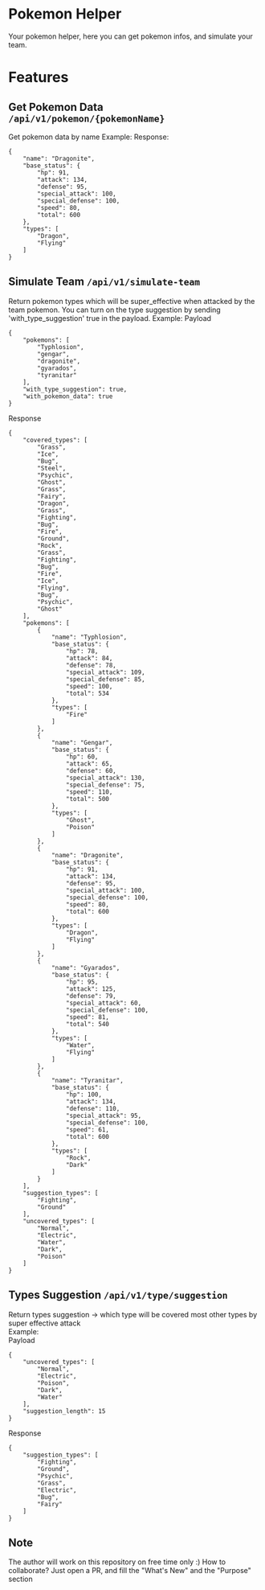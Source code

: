 # Pokemon Helper
Your pokemon helper, here you can get pokemon infos, and simulate your team.

# Features
## Get Pokemon Data ```/api/v1/pokemon/{pokemonName}```
Get pokemon data by name
Example:
Response:
```
{
    "name": "Dragonite",
    "base_status": {
        "hp": 91,
        "attack": 134,
        "defense": 95,
        "special_attack": 100,
        "special_defense": 100,
        "speed": 80,
        "total": 600
    },
    "types": [
        "Dragon",
        "Flying"
    ]
}
```
## Simulate Team ```/api/v1/simulate-team```
Return pokemon types which will be super_effective when attacked by the team pokemon. You can turn on the type suggestion by sending 'with_type_suggestion' true in the payload.
Example:
Payload
```
{
    "pokemons": [
        "Typhlosion",
        "gengar",
        "dragonite",
        "gyarados",
        "tyranitar"
    ],
    "with_type_suggestion": true,
    "with_pokemon_data": true
}
```
Response
```
{
    "covered_types": [
        "Grass",
        "Ice",
        "Bug",
        "Steel",
        "Psychic",
        "Ghost",
        "Grass",
        "Fairy",
        "Dragon",
        "Grass",
        "Fighting",
        "Bug",
        "Fire",
        "Ground",
        "Rock",
        "Grass",
        "Fighting",
        "Bug",
        "Fire",
        "Ice",
        "Flying",
        "Bug",
        "Psychic",
        "Ghost"
    ],
    "pokemons": [
        {
            "name": "Typhlosion",
            "base_status": {
                "hp": 78,
                "attack": 84,
                "defense": 78,
                "special_attack": 109,
                "special_defense": 85,
                "speed": 100,
                "total": 534
            },
            "types": [
                "Fire"
            ]
        },
        {
            "name": "Gengar",
            "base_status": {
                "hp": 60,
                "attack": 65,
                "defense": 60,
                "special_attack": 130,
                "special_defense": 75,
                "speed": 110,
                "total": 500
            },
            "types": [
                "Ghost",
                "Poison"
            ]
        },
        {
            "name": "Dragonite",
            "base_status": {
                "hp": 91,
                "attack": 134,
                "defense": 95,
                "special_attack": 100,
                "special_defense": 100,
                "speed": 80,
                "total": 600
            },
            "types": [
                "Dragon",
                "Flying"
            ]
        },
        {
            "name": "Gyarados",
            "base_status": {
                "hp": 95,
                "attack": 125,
                "defense": 79,
                "special_attack": 60,
                "special_defense": 100,
                "speed": 81,
                "total": 540
            },
            "types": [
                "Water",
                "Flying"
            ]
        },
        {
            "name": "Tyranitar",
            "base_status": {
                "hp": 100,
                "attack": 134,
                "defense": 110,
                "special_attack": 95,
                "special_defense": 100,
                "speed": 61,
                "total": 600
            },
            "types": [
                "Rock",
                "Dark"
            ]
        }
    ],
    "suggestion_types": [
        "Fighting",
        "Ground"
    ],
    "uncovered_types": [
        "Normal",
        "Electric",
        "Water",
        "Dark",
        "Poison"
    ]
}
```

## Types Suggestion ```/api/v1/type/suggestion```
Return types suggestion -> which type will be covered most other types by super effective attack<br>
Example:<br>
Payload
```
{
    "uncovered_types": [
        "Normal",
        "Electric",
        "Poison",
        "Dark",
        "Water"
    ],
    "suggestion_length": 15
}
```
Response
```
{
    "suggestion_types": [
        "Fighting",
        "Ground",
        "Psychic",
        "Grass",
        "Electric",
        "Bug",
        "Fairy"
    ]
}
```

## Note
The author will work on this repository on free time only :)
How to collaborate? Just open a PR, and fill the "What's New" and the "Purpose" section
